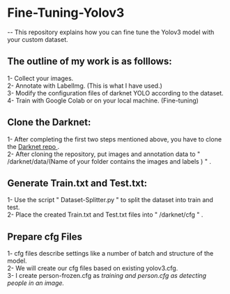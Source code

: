 # Fine-Tuning-Yolov3

-- This repository explains how you can fine tune the Yolov3 model with your custom dataset. 

## The outline of my work is as folllows: <br />
  1- Collect your images. <br />
  2- Annotate with LabelImg. (This is what I have used.)<br />
  3- Modify the configuration files of darknet YOLO according to the dataset. <br /> 
  4- Train with Google Colab or on your local machine. (Fine-tuning)<br />
## Clone the Darknet: <br />
  1- After completing the first two steps mentioned above, you have to clone the [Darknet repo ](https://github.com/pjreddie/darknet) . <br />
  2- After cloning the repository, put images and annotation data to  " /darknet/data/(Name of your folder contains the images and labels ) " .<br />
## Generate Train.txt and Test.txt: <br />
  1- Use the script " Dataset-Splitter.py " to split the dataset into train and test. <br />
  2- Place the created Train.txt and Test.txt files into  " /darknet/cfg " .<br />
  
## Prepare cfg Files  <br />
  1- cfg files describe  settings like a number of batch and structure of the model.<br />
  2- We will create our cfg files based on existing  yolov3.cfg.<br />
  3- I create person-frozen.cfg as <em>training<em> and person.cfg as <em>detecting people<em> in an image. <br />
